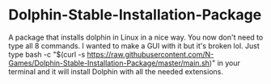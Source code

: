 # Dolphin-Stable-Installation-Package
A package that installs dolphin in Linux in a nice way. You now don't need to type all 8 commands. I wanted to make a GUI with it but it's broken lol. Just type bash -c "$(curl -s https://raw.githubusercontent.com/N-Games/Dolphin-Stable-Installation-Package/master/main.sh)" in your terminal and it will install Dolphin with all the needed extensions. 
